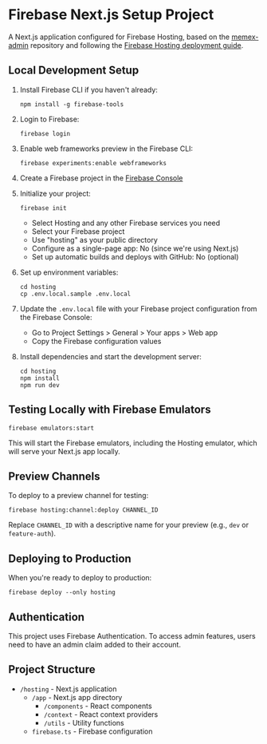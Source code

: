 # Firebase Next.js Setup Project

A Next.js application configured for Firebase Hosting, based on the [memex-admin](https://github.com/atlasfutures/memex-admin) repository and following the [Firebase Hosting deployment guide](https://firebase.google.com/docs/hosting/test-preview-deploy).

## Local Development Setup

1. Install Firebase CLI if you haven't already:
   ```
   npm install -g firebase-tools
   ```

2. Login to Firebase:
   ```
   firebase login
   ```

3. Enable web frameworks preview in the Firebase CLI:
   ```
   firebase experiments:enable webframeworks
   ```

4. Create a Firebase project in the [Firebase Console](https://console.firebase.google.com/)

5. Initialize your project:
   ```
   firebase init
   ```
   - Select Hosting and any other Firebase services you need
   - Select your Firebase project
   - Use "hosting" as your public directory
   - Configure as a single-page app: No (since we're using Next.js)
   - Set up automatic builds and deploys with GitHub: No (optional)

6. Set up environment variables:
   ```
   cd hosting
   cp .env.local.sample .env.local
   ```

7. Update the `.env.local` file with your Firebase project configuration from the Firebase Console:
   - Go to Project Settings > General > Your apps > Web app
   - Copy the Firebase configuration values

8. Install dependencies and start the development server:
   ```
   cd hosting
   npm install
   npm run dev
   ```

## Testing Locally with Firebase Emulators

```
firebase emulators:start
```

This will start the Firebase emulators, including the Hosting emulator, which will serve your Next.js app locally.

## Preview Channels

To deploy to a preview channel for testing:

```
firebase hosting:channel:deploy CHANNEL_ID
```

Replace `CHANNEL_ID` with a descriptive name for your preview (e.g., `dev` or `feature-auth`).

## Deploying to Production

When you're ready to deploy to production:

```
firebase deploy --only hosting
```

## Authentication

This project uses Firebase Authentication. To access admin features, users need to have an admin claim added to their account.

## Project Structure

- `/hosting` - Next.js application
  - `/app` - Next.js app directory
    - `/components` - React components
    - `/context` - React context providers
    - `/utils` - Utility functions
  - `firebase.ts` - Firebase configuration


